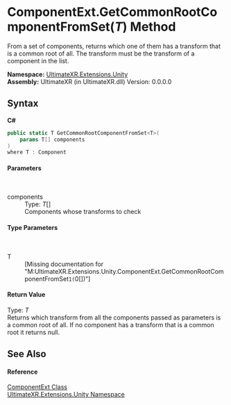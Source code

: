 # ComponentExt.GetCommonRootComponentFromSet(*T*) Method 
 

From a set of components, returns which one of them has a transform that is a common root of all. The transform must be the transform of a component in the list.

**Namespace:**&nbsp;<a href="N_UltimateXR_Extensions_Unity">UltimateXR.Extensions.Unity</a><br />**Assembly:**&nbsp;UltimateXR (in UltimateXR.dll) Version: 0.0.0.0

## Syntax

**C#**<br />
``` C#
public static T GetCommonRootComponentFromSet<T>(
	params T[] components
)
where T : Component

```


#### Parameters
&nbsp;<dl><dt>components</dt><dd>Type: *T*[]<br />Components whose transforms to check</dd></dl>

#### Type Parameters
&nbsp;<dl><dt>T</dt><dd>\[Missing <typeparam name="T"/> documentation for "M:UltimateXR.Extensions.Unity.ComponentExt.GetCommonRootComponentFromSet``1(``0[])"\]</dd></dl>

#### Return Value
Type: *T*<br />Returns which transform from all the components passed as parameters is a common root of all. If no component has a transform that is a common root it returns null.

## See Also


#### Reference
<a href="T_UltimateXR_Extensions_Unity_ComponentExt">ComponentExt Class</a><br /><a href="N_UltimateXR_Extensions_Unity">UltimateXR.Extensions.Unity Namespace</a><br />